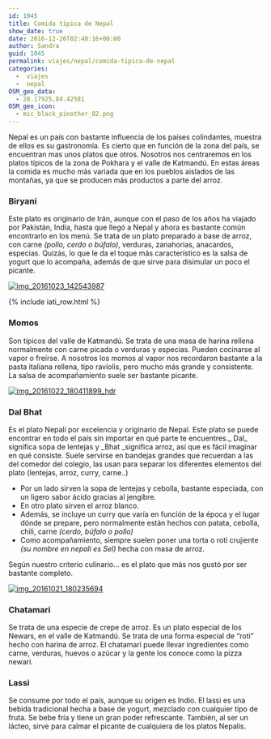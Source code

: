 ```yaml
---
id: 1045
title: Comida típica de Nepal
show_date: true
date: 2016-12-26T02:40:16+00:00
author: Sandra
guid: 1045
permalink: viajes/nepal/comida-tipica-de-nepal
categories:
  -  viajes
  -  nepal
OSM_geo_data:
  - 28.17925,84.42581
OSM_geo_icon:
  - mic_black_pinother_02.png
---
```

Nepal es un país con bastante influencia de los países colindantes, muestra de ellos es su gastronomía. Es cierto que en función de la zona del país, se encuentran mas unos platos que otros. Nosotros nos centraremos en los platos típicos de la zona de Pokhara y el valle de Katmandú. En estas áreas la comida es mucho más variada que en los pueblos aislados de las montañas, ya que se producen más productos a parte del arroz.

### Biryani

Este plato es originario de Irán, aunque con el paso de los años ha viajado por Pakistán, India, hasta que llegó a Nepal y ahora es bastante común encontrarlo en los menú. Se trata de un plato preparado a base de arroz, con carne _(pollo, cerdo o búfalo)_, verduras, zanahorias, anacardos, especias. Quizás, lo que le da el toque más característico es la salsa de yogurt que lo acompaña, además de que sirve para disimular un poco el picante.

[<img class="alignnone size-wcbig wp-image-1111" src="https://uploads.andeandaran.com/2016/12/IMG_20161023_142543987-800x449.jpg?resize=800%2C449" alt="img_20161023_142543987" />](https://uploads.andeandaran.com/2016/12/IMG_20161023_142543987.jpg)

<!-- Start shortcoder -->

{% include iati_row.html %}


<!-- End shortcoder v4.0.3-->

### Momos

Son típicos del valle de Katmandú. Se trata de una masa de harina rellena normalmente con carne picada o verduras y especias. Pueden cocinarse al vapor o freírse. A nosotros los momos al vapor nos recordaron bastante a la pasta italiana rellena, tipo raviolis, pero mucho más grande y consistente. La salsa de acompañamiento suele ser bastante picante.

[<img class="alignnone size-wcbig wp-image-1110" src="https://uploads.andeandaran.com/2016/12/IMG_20161022_180411899_HDR-800x449.jpg?resize=800%2C449" alt="img_20161022_180411899_hdr" />](https://uploads.andeandaran.com/2016/12/IMG_20161022_180411899_HDR.jpg)

### Dal Bhat

Es el plato Nepalí por excelencia y originario de Nepal. Este plato se puede encontrar en todo el país sin importar en qué parte te encuentres._ Dal_ significa sopa de lentejas y _Bhat _significa arroz, así que es fácil imaginar en qué consiste. Suele servirse en bandejas grandes que recuerdan a las del comedor del colegio, las usan para separar los diferentes elementos del plato (lentejas, arroz, curry, carne..)

  * Por un lado sirven la sopa de lentejas y cebolla, bastante especiada, con un ligero sabor ácido gracias al jengibre.
  * En otro plato sirven el arroz blanco.
  * Además, se incluye un curry que varía en función de la época y el lugar dónde se prepare, pero normalmente están hechos con patata, cebolla, chili, carne _(cerdo, búfalo o pollo)_
  * Como acompañamiento, siempre suelen poner una torta o roti crujiente _(su nombre en nepali es Sel)_ hecha con masa de arroz.

Según nuestro criterio culinario... es el plato que más nos gustó por ser bastante completo.

[<img class="alignnone wp-image-1109 size-wcbig" src="https://uploads.andeandaran.com/2016/12/IMG_20161021_180235694-e1482720952986-800x540.jpg?resize=800%2C540" alt="img_20161021_180235694" />](https://uploads.andeandaran.com/2016/12/IMG_20161021_180235694-e1482720724953.jpg)

### 

### Chatamari

Se trata de una especie de crepe de arroz. Es un plato especial de los Newars, en el valle de Katmandú. Se trata de una forma especial de “roti” hecho con harina de arroz. El chatamari puede llevar ingredientes como carne, verduras, huevos o azúcar y la gente los conoce como la pizza newari.

### Lassi

Se consume por todo el país, aunque su origen es Indio. El lassi es una bebida tradicional hecha a base de yogurt, mezclado con cualquier tipo de fruta. Se bebe fría y tiene un gran poder refrescante. También, al ser un lácteo, sirve para calmar el picante de cualquiera de los platos Nepalís.